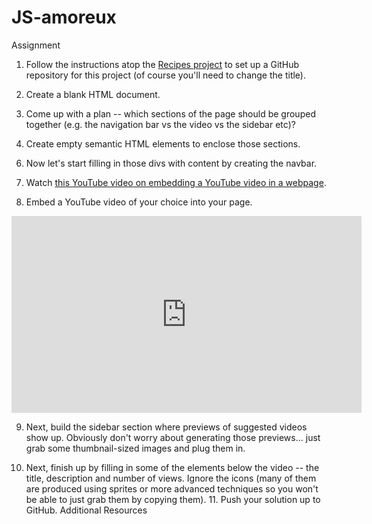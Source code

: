 # JS-amoreux
Assignment
1. Follow the instructions atop the [Recipes project](/courses/foundations/lessons/recipes) to set up a GitHub repository for this project (of course you'll need to change the title). 

2. Create a blank HTML document. 

3. Come up with a plan -- which sections of the page should be grouped together (e.g. the navigation bar vs the video vs the sidebar etc)? 

4. Create empty semantic HTML elements to enclose those sections. 

<!-- 5. Use basic CSS to size and position them appropriately on the page. 

It may be helpful to make their backgrounds different colors so you can see the different sections. Don't forget to use your browser's developer tools (right click on the page, click "inspect element")!  -->

6. Now let's start filling in those divs with content by creating the navbar. 

7. Watch [this YouTube video on embedding a YouTube video in a webpage](https://www.youtube.com/watch?v=lJIrF4YjHfQ&feature=emb_title). 

8. Embed a YouTube video of your choice into your page. 

<iframe width="560" height="315" src="https://www.youtube.com/embed/hdI2bqOjy3c" title="YouTube video player" frameborder="0" allow="accelerometer; autoplay; clipboard-write; encrypted-media; gyroscope; picture-in-picture" allowfullscreen></iframe>

9. Next, build the sidebar section where previews of suggested videos show up. Obviously don't worry about generating those previews... just grab some thumbnail-sized images and plug them in. 

10. Next, finish up by filling in some of the elements below the video -- the title, description and number of views. Ignore the icons (many of them are produced using sprites or more advanced techniques so you won't be able to just grab them by copying them). 11. Push your solution up to GitHub.
Additional Resources

